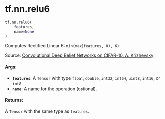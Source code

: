 <div itemscope itemtype="http://developers.google.com/ReferenceObject">
<meta itemprop="name" content="tf.nn.relu6" />
<meta itemprop="path" content="Stable" />
</div>

# tf.nn.relu6

``` python
tf.nn.relu6(
    features,
    name=None
)
```

Computes Rectified Linear 6: `min(max(features, 0), 6)`.

Source: [Convolutional Deep Belief Networks on CIFAR-10. A.
Krizhevsky](http://www.cs.utoronto.ca/~kriz/conv-cifar10-aug2010.pdf)

#### Args:

* <b>`features`</b>: A `Tensor` with type `float`, `double`, `int32`, `int64`, `uint8`,
    `int16`, or `int8`.
* <b>`name`</b>: A name for the operation (optional).


#### Returns:

A `Tensor` with the same type as `features`.